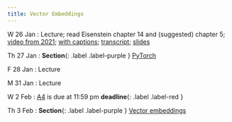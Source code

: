 ```yaml
---
title: Vector Embeddings
---
```


W 26 Jan
: Lecture; read Eisenstein chapter 14 and (suggested) chapter 5; [video from 2021](https://drive.google.com/file/d/1L65GHmZxrGanQyc8n6ncLJ91xjcHFVi7/view?usp=sharing); [with captions](https://drive.google.com/file/d/1M1-jH9a6QMBuNqQ5kEgGEW0eseWxV2JS/view?usp=sharing); [transcript](https://drive.google.com/file/d/1Y28Q1_yxTSFdft_MY5UNjbnK2-iC_ZoU/view?usp=sharing); [slides](https://drive.google.com/file/d/1ZOTh6VgchorZxpscuy9ovv-6NVgyyH-B/view?usp=sharing) 

Th 27 Jan
: **Section**{: .label .label-purple } [PyTorch](#)

F 28 Jan
: Lecture

M 31 Jan
: Lecture

W 2 Feb
: [A4](assets/docs/A4.pdf) is due at 11:59 pm **deadline**{: .label .label-red }

Th 3 Feb
: **Section**{: .label .label-purple } [Vector embeddings](#)

